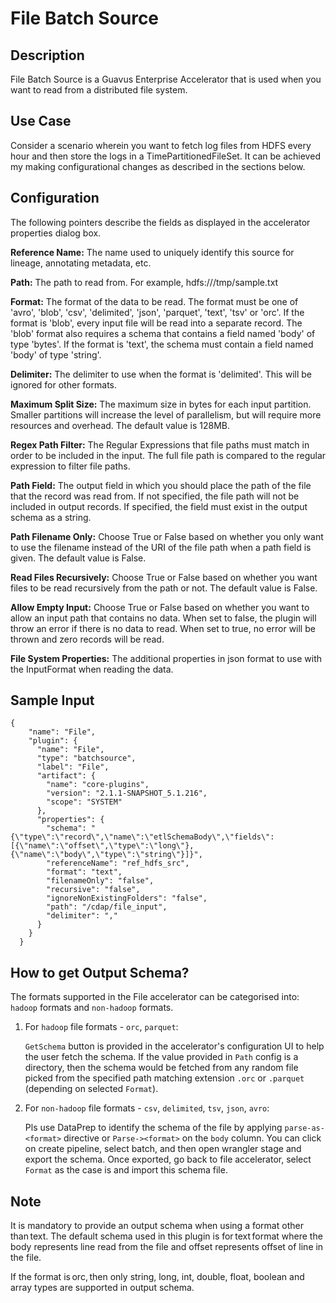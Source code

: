 # File Batch Source


## Description
File Batch Source is a Guavus Enterprise Accelerator that is used when you want to read from a distributed file system.

## Use Case
Consider a scenario wherein you want to fetch log files from HDFS every hour and then store the logs in a TimePartitionedFileSet. It can be achieved my making configurational changes as described in the sections below.

## Configuration
The following pointers describe the fields as displayed in the accelerator properties dialog box.

**Reference Name:** The name used to uniquely identify this source for lineage, annotating metadata, etc.

**Path:** The path to read from. For example, hdfs:///tmp/sample.txt

**Format:** The format of the data to be read.
The format must be one of 'avro', 'blob', 'csv', 'delimited', 'json', 'parquet', 'text', 'tsv' or 'orc'.
If the format is 'blob', every input file will be read into a separate record.
The 'blob' format also requires a schema that contains a field named 'body' of type 'bytes'.
If the format is 'text', the schema must contain a field named 'body' of type 'string'.

**Delimiter:** The delimiter to use when the format is 'delimited'. This will be ignored for other formats.

**Maximum Split Size:** The maximum size in bytes for each input partition.
Smaller partitions will increase the level of parallelism, but will require more resources and overhead.
The default value is 128MB.

**Regex Path Filter:** The Regular Expressions that file paths must match in order to be included in the input. The full
file path is compared to the regular expression to filter file paths.

**Path Field:** The output field in which you should place the path of the file that the record was read from.
If not specified, the file path will not be included in output records.
If specified, the field must exist in the output schema as a string.

**Path Filename Only:** Choose True or False based on whether you only want to use the filename instead of the URI of the file path when a path field is given. The default value is False.

**Read Files Recursively:** Choose True or False based on whether you want files to be read recursively from the path or not. The default value is False.

**Allow Empty Input:** Choose True or False based on whether you want to allow an input path that contains no data. When set to false, the plugin will throw an error if there is no data to read. When set to true, no error will be thrown and zero records will be read.

**File System Properties:** The additional properties in json format to use with the InputFormat when reading the data.

## Sample Input

    {
        "name": "File",
        "plugin": {
          "name": "File",
          "type": "batchsource",
          "label": "File",
          "artifact": {
            "name": "core-plugins",
            "version": "2.1.1-SNAPSHOT_5.1.216",
            "scope": "SYSTEM"
          },
          "properties": {
            "schema": "{\"type\":\"record\",\"name\":\"etlSchemaBody\",\"fields\":[{\"name\":\"offset\",\"type\":\"long\"},{\"name\":\"body\",\"type\":\"string\"}]}",
            "referenceName": "ref_hdfs_src",
            "format": "text",
            "filenameOnly": "false",
            "recursive": "false",
            "ignoreNonExistingFolders": "false",
            "path": "/cdap/file_input",
            "delimiter": ","
          }
        }
      }

## How to get Output Schema?

The formats supported in the File accelerator can be categorised into: `hadoop` formats and `non-hadoop` formats.

1. For `hadoop` file formats - `orc`, `parquet`:

   `GetSchema` button is provided in the accelerator's configuration UI to help the user fetch the schema.
   If the value provided in `Path` config is a directory, then the schema would be fetched from any random file picked from the specified path matching extension `.orc` or `.parquet` (depending on selected `Format`).


2. For `non-hadoop` file formats - `csv`, `delimited`, `tsv`, `json`, `avro`:

   Pls use DataPrep to identify the schema of the file by applying `parse-as-<format>` directive or `Parse-><format>` on the `body` column.
   You can click on create pipeline, select batch, and then open wrangler stage and export the schema.
   Once exported, go back to file accelerator, select `Format` as the case is and import this schema file.



## Note

It is mandatory to provide an output schema when using a format other than text. The default schema used in this plugin is for text format where the body represents line read from the file and offset represents offset of line in the file. 

If the format is orc, then only string, long, int, double, float, boolean and array types are supported in output schema. 